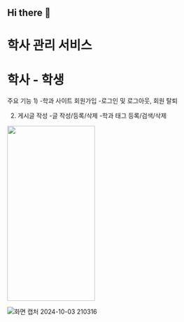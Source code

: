 ## Hi there 👋
# 학사 관리 서비스 
#  학사 - 학생
주요 기능 
1)
-학과 사이트 회원가입
-로그인 및 로그아웃, 회원 탈퇴

2) 게시글 작성
-글 작성/등록/삭제
-학과 태그 등록/검색/삭제

<img src="https://github.com/user-attachments/assets/35fb6305-48dc-41bb-8596-47b517c98957.png" width="200" height="400"/>

![화면 캡처 2024-10-03 210316](https://github.com/user-attachments/assets/35fb6305-48dc-41bb-8596-47b517c98957)



<!--
**Jak-Sho/Jak-Sho** is a ✨ _special_ ✨ repository because its `README.md` (this file) appears on your GitHub profile.

Here are some ideas to get you started:

- 🔭 I’m currently working on ...
- 🌱 I’m currently learning ...
- 👯 I’m looking to collaborate on ...
- 🤔 I’m looking for help with ...
- 💬 Ask me about ...
- 📫 How to reach me: ...
- 😄 Pronouns: ...
- ⚡ Fun fact: ...
-->
